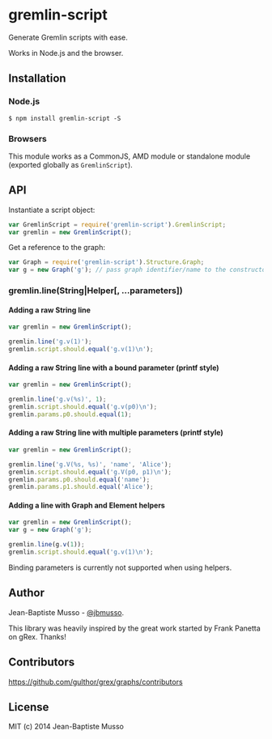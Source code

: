gremlin-script
==============

Generate Gremlin scripts with ease.

Works in Node.js and the browser.

## Installation

### Node.js
```
$ npm install gremlin-script -S
```

### Browsers

This module works as a CommonJS, AMD module or standalone module (exported globally as `GremlinScript`).

## API

Instantiate a script object:

```javascript
var GremlinScript = require('gremlin-script').GremlinScript;
var gremlin = new GremlinScript();
```

Get a reference to the graph:

```javascript
var Graph = require('gremlin-script').Structure.Graph;
var g = new Graph('g'); // pass graph identifier/name to the constructor
```

### gremlin.line(String|Helper[, ...parameters])

#### Adding a raw String line

```javascript
var gremlin = new GremlinScript();

gremlin.line('g.v(1)');
gremlin.script.should.equal('g.v(1)\n');
```

#### Adding a raw String line with a bound parameter (printf style)

```javascript
var gremlin = new GremlinScript();

gremlin.line('g.v(%s)', 1);
gremlin.script.should.equal('g.v(p0)\n');
gremlin.params.p0.should.equal(1);
```

#### Adding a raw String line with multiple parameters (printf style)

```javascript
var gremlin = new GremlinScript();

gremlin.line('g.V(%s, %s)', 'name', 'Alice');
gremlin.script.should.equal('g.V(p0, p1)\n');
gremlin.params.p0.should.equal('name');
gremlin.params.p1.should.equal('Alice');
```

#### Adding a line with Graph and Element helpers

```javascript
var gremlin = new GremlinScript();
var g = new Graph('g');

gremlin.line(g.v(1));
gremlin.script.should.equal('g.v(1)\n');
```

Binding parameters is currently not supported when using helpers.

## Author

Jean-Baptiste Musso - [@jbmusso](https://twitter.com/jbmusso).

This library was heavily inspired by the great work started by Frank Panetta on gRex. Thanks!

## Contributors

https://github.com/gulthor/grex/graphs/contributors

## License

MIT (c) 2014 Jean-Baptiste Musso
